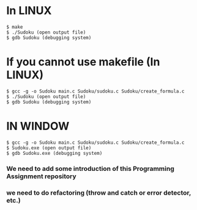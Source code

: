 # In LINUX
```
$ make
$ ./Sudoku (open output file)
$ gdb Sudoku (debugging system)
```

# If you cannot use makefile (In LINUX)
```
$ gcc -g -o Sudoku main.c Sudoku/sudoku.c Sudoku/create_formula.c
$ ./Sudoku (open output file)
$ gdb Sudoku (debugging system)
```

# IN WINDOW
```
$ gcc -g -o Sudoku main.c Sudoku/sudoku.c Sudoku/create_formula.c
$ Sudoku.exe (open output file)
$ gdb Sudoku.exe (debugging system)
```

### We need to add some introduction of this Programming Assignment repository
### we need to do refactoring (throw and catch or error detector, etc.)
